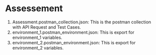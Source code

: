 # Assessement

1. Assessment.postman_collection.json: This is the postman collection with API Request and Test Cases.
2. environment_1.postman_environment.json: This is export for environment_1 variables.
3. environment_2.postman_environment.json: This is export for environment_2 variables.
